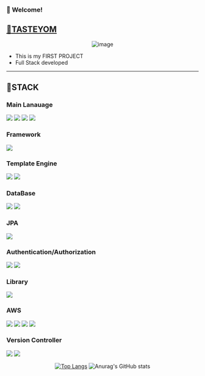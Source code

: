 <!-- info -->
### :wave: Welcome!


<!-- TASTEYOM -->
## <a href="https://github.com/yyy2724/project1/"> :meat_on_bone:TASTEYOM </a>
<div align="center">
  
![image](https://user-images.githubusercontent.com/49058580/173588612-70de547b-f053-4a7e-bf63-90a239c7867b.png)
  
</div>

- This is my FIRST PROJECT
- Full Stack developed

------


## :meat_on_bone:STACK 
<!-- Language -->
### Main Lanauage
<img src="https://img.shields.io/badge/java-%23007396.svg?&style=for-the-badge&logo=java&logoColor=white" /> <img src="https://img.shields.io/badge/javascript-%23F7DF1E.svg?&style=for-the-badge&logo=javascript&logoColor=black" />
<img src="https://img.shields.io/badge/html5-%23E34F26.svg?&style=for-the-badge&logo=html5&logoColor=white" /> <img src="https://img.shields.io/badge/css3-%231572B6.svg?&style=for-the-badge&logo=css3&logoColor=white" />

### Framework
<img src="https://img.shields.io/badge/spring-%236DB33F.svg?&style=for-the-badge&logo=spring&logoColor=white" />

### Template Engine
<img src="https://img.shields.io/badge/thymeleaf-%23005F0F.svg?&style=for-the-badge&logo=thymeleaf&logoColor=white" /> <img src="https://img.shields.io/badge/JSP-3776AB?style=for-the-badge&logo=JSP&logoColor=white">

### DataBase
<img src="https://img.shields.io/badge/mysql-%234479A1.svg?&style=for-the-badge&logo=mysql&logoColor=white" /> <img src="https://img.shields.io/badge/oracle-%23F80000.svg?&style=for-the-badge&logo=oracle&logoColor=white" />

### JPA
<img src="https://img.shields.io/badge/JPA-%23232F3E.svg?&style=for-the-badge&logo=JPA&logoColor=white"/>

### Authentication/Authorization
<img src="https://img.shields.io/badge/Spring Security-%23007396.svg?&style=for-the-badge&logo=Spring Security&logoColor=white" /> <img src="https://img.shields.io/badge/OAuth2.0-3776AB?style=for-the-badge&logo=OAuth2.0&logoColor=white">

### Library
<img src="https://img.shields.io/badge/lombok-%23F80000.svg?&style=for-the-badge&logo=lombok&logoColor=white" />

### AWS
<img src="https://img.shields.io/badge/amazon%20aws-%23232F3E.svg?&style=for-the-badge&logo=amazon%20aws&logoColor=white" /> <img src="https://img.shields.io/badge/EC2-%23E34F26.svg?&style=for-the-badge&logo=EC2&logoColor=white" />
<img src="https://img.shields.io/badge/S3-%23232F3E.svg?&style=for-the-badge&logo=S3&logoColor=white"/> <img src="https://img.shields.io/badge/RDS-%23F7DF1E.svg?&style=for-the-badge&logo=RDS&logoColor=black" />

### Version Controller
<img src="https://img.shields.io/badge/git-%23F05032.svg?&style=for-the-badge&logo=git&logoColor=white" /> <img src="https://img.shields.io/badge/github-%23181717.svg?&style=for-the-badge&logo=github&logoColor=white" />

<div align="center">
  
<!-- most used language -->
[![Top Langs](https://github-readme-stats.vercel.app/api/top-langs/?username=delay-100&layout=compact)](https://github.com/delay-100/github-readme-stats) <!-- Github Status --> ![Anurag's GitHub stats](https://github-readme-stats.vercel.app/api?username=delay-100&show_icons=true&theme=dracula)

</div>
